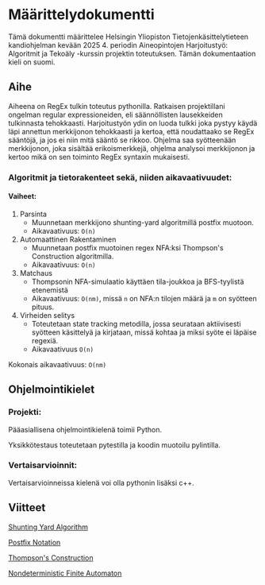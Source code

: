 # Määrittelydokumentti

Tämä dokumentti määrittelee Helsingin Yliopiston Tietojenkäsittelytieteen kandiohjelman kevään 2025 4. periodin Aineopintojen Harjoitustyö: Algoritmit ja Tekoäly -kurssin projektin toteutuksen. Tämän dokumentaation kieli on suomi.

## Aihe

Aiheena on RegEx tulkin toteutus pythonilla. Ratkaisen projektillani ongelman regular expressioneiden, eli säännöllisten lausekkeiden tulkinnasta tehokkaasti. Harjoitustyön ydin on luoda tulkki joka pystyy käydä läpi annettun merkkijonon tehokkaasti ja kertoa, että noudattaako se RegEx sääntöjä, ja jos ei niin mitä sääntö se rikkoo. Ohjelma saa syötteenään merkkijonon, joka sisältää erikoismerkkejä, ohjelma analysoi merkkijonon ja kertoo mikä on sen toiminto RegEx syntaxin mukaisesti.

### Algoritmit ja tietorakenteet sekä, niiden aikavaativuudet:
#### Vaiheet:
1. Parsinta
    - Muunnetaan merkkijono shunting-yard algoritmillä postfix muotoon.
    - Aikavaativuus: ``O(n)``
2. Automaattinen Rakentaminen
    - Muunnetaan postfix muotoinen regex NFA:ksi Thompson's Construction algoritmilla.
    - Aikavaativuus: ``O(n)``
3. Matchaus
    - Thompsonin NFA-simulaatio käyttäen tila-joukkoa ja BFS-tyylistä etenemistä
    - Aikavaativuus: ``O(nm)``, missä ``n`` on NFA:n tilojen määrä ja ``m`` on syötteen pituus.
4. Virheiden selitys
    - Toteutetaan state tracking metodilla, jossa seurataan aktiivisesti syötteen käsittelyä ja kirjataan, missä kohtaa ja miksi syöte ei läpäise regexiä.
    - Aikavaativuus ``O(n)``

Kokonais aikavaativuus: ``O(nm)``

## Ohjelmointikielet

### Projekti:

Pääasiallisena ohjelmointikielenä toimii Python.

Yksikkötestaus toteutetaan pytestilla ja koodin muotoilu pylintilla.

### Vertaisarvioinnit:

Vertaisarvioinneissa kielenä voi olla pythonin lisäksi c++.

## Viitteet
[Shunting Yard Algorithm](https://en.wikipedia.org/wiki/Shunting_yard_algorithm)

[Postfix Notation](https://simple.wikipedia.org/wiki/Postfix_notation)

[Thompson's Construction](https://en.wikipedia.org/wiki/Thompson%2527s_construction)

[Nondeterministic Finite Automaton](https://en.wikipedia.org/wiki/Nondeterministic_finite_automaton)
